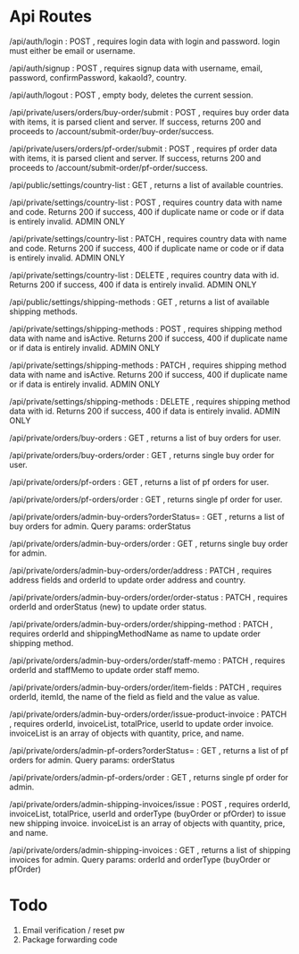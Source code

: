 # Api Routes

/api/auth/login
: POST , requires login data with login and password. login must either be email or username.

/api/auth/signup
: POST , requires signup data with username, email, password, confirmPassword, kakaoId?, country.

/api/auth/logout
: POST , empty body, deletes the current session.

/api/private/users/orders/buy-order/submit
: POST , requires buy order data with items, it is parsed client and server. If success, returns 200 and proceeds to /account/submit-order/buy-order/success.

/api/private/users/orders/pf-order/submit
: POST , requires pf order data with items, it is parsed client and server. If success, returns 200 and proceeds to /account/submit-order/pf-order/success.

/api/public/settings/country-list
: GET , returns a list of available countries.

/api/private/settings/country-list
: POST , requires country data with name and code. Returns 200 if success, 400 if duplicate name or code or if data is entirely invalid. ADMIN ONLY

/api/private/settings/country-list
: PATCH , requires country data with name and code. Returns 200 if success, 400 if duplicate name or code or if data is entirely invalid. ADMIN ONLY

/api/private/settings/country-list
: DELETE , requires country data with id. Returns 200 if success, 400 if data is entirely invalid. ADMIN ONLY

/api/public/settings/shipping-methods
: GET , returns a list of available shipping methods.

/api/private/settings/shipping-methods
: POST , requires shipping method data with name and isActive. Returns 200 if success, 400 if duplicate name or if data is entirely invalid. ADMIN ONLY

/api/private/settings/shipping-methods
: PATCH , requires shipping method data with name and isActive. Returns 200 if success, 400 if duplicate name or if data is entirely invalid. ADMIN ONLY

/api/private/settings/shipping-methods
: DELETE , requires shipping method data with id. Returns 200 if success, 400 if data is entirely invalid. ADMIN ONLY

/api/private/orders/buy-orders
: GET , returns a list of buy orders for user.

/api/private/orders/buy-orders/order
: GET , returns single buy order for user.

/api/private/orders/pf-orders
: GET , returns a list of pf orders for user.

/api/private/orders/pf-orders/order
: GET , returns single pf order for user.

/api/private/orders/admin-buy-orders?orderStatus=
: GET , returns a list of buy orders for admin. Query params: orderStatus

/api/private/orders/admin-buy-orders/order
: GET , returns single buy order for admin.

/api/private/orders/admin-buy-orders/order/address
: PATCH , requires address fields and orderId to update order address and country.

/api/private/orders/admin-buy-orders/order/order-status
: PATCH , requires orderId and orderStatus (new) to update order status.

/api/private/orders/admin-buy-orders/order/shipping-method
: PATCH , requires orderId and shippingMethodName as name to update order shipping method.

/api/private/orders/admin-buy-orders/order/staff-memo
: PATCH , requires orderId and staffMemo to update order staff memo.

/api/private/orders/admin-buy-orders/order/item-fields
: PATCH , requires orderId, itemId, the name of the field as field and the value as value.

/api/private/orders/admin-buy-orders/order/issue-product-invoice
: PATCH , requires orderId, invoiceList, totalPrice, userId to update order invoice. invoiceList is an array of objects with quantity, price, and name.

/api/private/orders/admin-pf-orders?orderStatus=
: GET , returns a list of pf orders for admin. Query params: orderStatus

/api/private/orders/admin-pf-orders/order
: GET , returns single pf order for admin.

/api/private/orders/admin-shipping-invoices/issue
: POST , requires orderId, invoiceList, totalPrice, userId and orderType (buyOrder or pfOrder) to issue new shipping invoice. invoiceList is an array of objects with quantity, price, and name.


/api/private/orders/admin-shipping-invoices
: GET , returns a list of shipping invoices for admin. Query params: orderId and orderType (buyOrder or pfOrder)

# Todo

1. Email verification / reset pw
2. Package forwarding code
